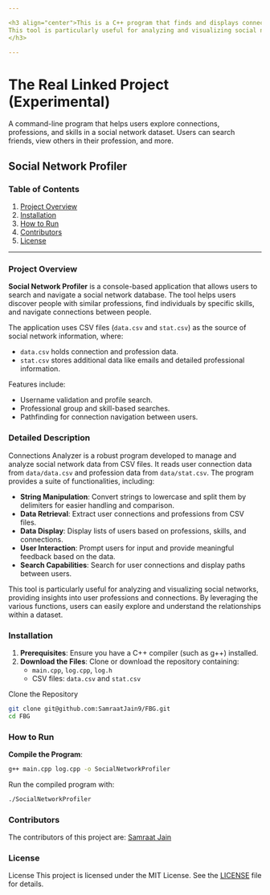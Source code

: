 ```yaml
---

<h3 align="center">This is a C++ program that finds and displays connections between the users. The data.csv file contains the list of names of people and the name of their friends. Connections Analyzer is a robust program developed to manage and analyze social network data from CSV files. It reads user connection data from `data/data.csv` and profession data from `data/stat.csv`. 
This tool is particularly useful for analyzing and visualizing social networks, providing insights into user professions and connections. By leveraging the various functions, users can easily explore and understand the relationships within a dataset.
</h3>

---
```


# The Real Linked Project (Experimental)

A command-line program that helps users explore connections, professions, and skills in a social network dataset. Users can search friends, view others in their profession, and more.

## Social Network Profiler

### Table of Contents
1. [Project Overview](#project-overview)
2. [Installation](#installation)
3. [How to Run](#how-to-run)
4. [Contributors](#contributors)
5. [License](#license)

---

### Project Overview
**Social Network Profiler** is a console-based application that allows users to search and navigate a social network database. The tool helps users discover people with similar professions, find individuals by specific skills, and navigate connections between people.

The application uses CSV files (`data.csv` and `stat.csv`) as the source of social network information, where:
- `data.csv` holds connection and profession data.
- `stat.csv` stores additional data like emails and detailed professional information.

Features include:
- Username validation and profile search.
- Professional group and skill-based searches.
- Pathfinding for connection navigation between users.

### Detailed Description

Connections Analyzer is a robust program developed to manage and analyze social network data from CSV files. It reads user connection data from `data/data.csv` and profession data from `data/stat.csv`. The program provides a suite of functionalities, including:

- **String Manipulation**: Convert strings to lowercase and split them by delimiters for easier handling and comparison.
- **Data Retrieval**: Extract user connections and professions from CSV files.
- **Data Display**: Display lists of users based on professions, skills, and connections.
- **User Interaction**: Prompt users for input and provide meaningful feedback based on the data.
- **Search Capabilities**: Search for user connections and display paths between users.

This tool is particularly useful for analyzing and visualizing social networks, providing insights into user professions and connections. By leveraging the various functions, users can easily explore and understand the relationships within a dataset.

### Installation

1. **Prerequisites**: Ensure you have a C++ compiler (such as g++) installed.
2. **Download the Files**: Clone or download the repository containing:
   - `main.cpp`, `log.cpp`, `log.h`
   - CSV files: `data.csv` and `stat.csv`

Clone the Repository

```bash
git clone git@github.com:SamraatJain9/FBG.git
cd FBG
```
### How to Run
 **Compile the Program**:
   ```bash
   g++ main.cpp log.cpp -o SocialNetworkProfiler
   ```

   Run the compiled program with:
   ```bash
   ./SocialNetworkProfiler
   ```

### Contributors
The contributors of this project are: [Samraat Jain](https://github.com/SamraatJain9)

### License
License
This project is licensed under the MIT License. See the [LICENSE](LICENSE.md) file for details.
